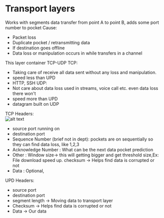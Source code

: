 # Transport layers
Works with segments data transfer from point A to point B, adds some port number to pocket
 Cause:
  - Packet loss 
  - Duplicate pocket / retransmitting data
  - If destination goes offline 
  - Data loss or manipulation occurs in while transfers in a channel 

 This layer container TCP-UDP
 TCP: 
  - Taking care of receive all data sent without any loss and manipulation.
  - speed less than UPD
  - HTTP, SSH
 UDP:  
  - Not care about data loss 
   used in streams, voice call etc. even data loss there won't  
  - speed more than UPD 
  - datagram built on UDP

 TCP Headers:    
  ![alt text](https://github.com/ManjuRamu/node-library/public/git/images/TCP-Header.PNG?raw=true)
  - source port running on 
  - destination port
  - Sequence Number (brief not in dept): pockets are on          sequentially so they can find data loss, like 1,2,3
  - Acknowledge Number : What can be the next data pocket prediction
  - Other :
       Window size-> this will getting bigger and get threshold size,Ex: File 
                   download speed up.
       checksum ->  Helps find data is corrupted or not
  - Data : Optional, 

  UPD Headers: 
  - source port
  - destination port
  - segment length -> Moving data to transport layer
  - Checksum -> Helps find data is corrupted or not
  - Data -> Our data
  